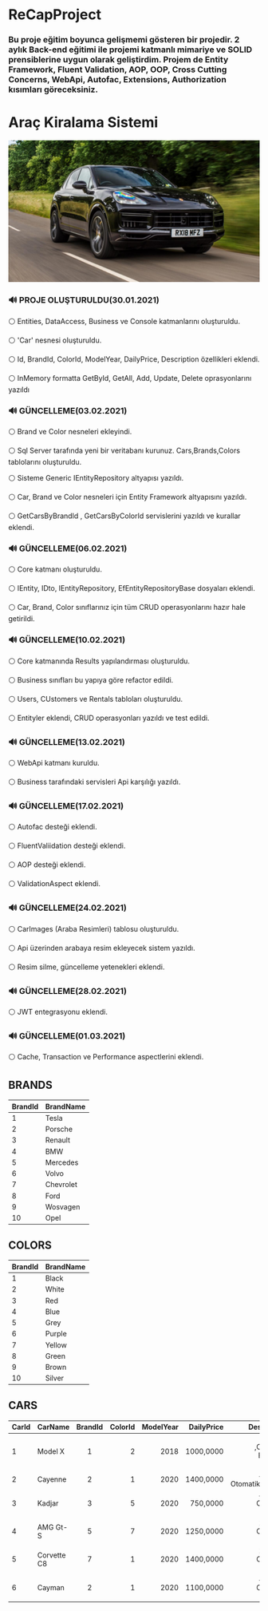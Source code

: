 # ReCapProject
### Bu proje eğitim boyunca gelişmemi gösteren bir projedir. 2 aylık Back-end eğitimi ile projemi katmanlı mimariye ve SOLID prensiblerine uygun olarak geliştirdim. Projem de Entity Framework, Fluent Validation, AOP, OOP, Cross Cutting Concerns, WebApi, Autofac, Extensions, Authorization kısımları göreceksiniz.

# Araç Kiralama Sistemi
![banner resmi](https://github.com/alifurknaksu/ReCapProject/blob/master/WebAPI/CarImages/Cayenne2.jpg)


### 🔊 PROJE OLUŞTURULDU(30.01.2021)

⚪ Entities, DataAccess, Business ve Console katmanlarını oluşturuldu.

⚪ 'Car' nesnesi oluşturuldu.

⚪ Id, BrandId, ColorId, ModelYear, DailyPrice, Description özellikleri eklendi.

⚪ InMemory formatta GetById, GetAll, Add, Update, Delete oprasyonlarını yazıldı


### 🔊 GÜNCELLEME(03.02.2021)

⚪ Brand ve Color nesneleri ekleyindi.

⚪ Sql Server tarafında yeni bir veritabanı kurunuz. Cars,Brands,Colors tablolarını oluşturuldu.

⚪ Sisteme Generic IEntityRepository altyapısı yazıldı.

⚪ Car, Brand ve Color nesneleri için Entity Framework altyapısını yazıldı.

⚪ GetCarsByBrandId , GetCarsByColorId servislerini yazıldı ve kurallar eklendi.


### 🔊 GÜNCELLEME(06.02.2021)

⚪ Core katmanı oluşturuldu.

⚪ IEntity, IDto, IEntityRepository, EfEntityRepositoryBase dosyaları eklendi.

⚪ Car, Brand, Color sınıflarınız için tüm CRUD operasyonlarını hazır hale getirildi.


### 🔊  GÜNCELLEME(10.02.2021)

⚪ Core katmanında Results yapılandırması oluşturuldu.

⚪ Business sınıfları bu yapıya göre refactor edildi.

⚪ Users, CUstomers ve Rentals tabloları oluşturuldu.

⚪ Entityler eklendi, CRUD operasyonları yazıldı ve test edildi.

### 🔊  GÜNCELLEME(13.02.2021)

⚪ WebApi katmanı kuruldu.

⚪ Business tarafındaki servisleri Api karşılığı yazıldı.

### 🔊  GÜNCELLEME(17.02.2021)

⚪ Autofac desteği eklendi.

⚪ FluentValiidation desteği eklendi.

⚪ AOP desteği eklendi.

⚪ ValidationAspect eklendi.

### 🔊  GÜNCELLEME(24.02.2021)

⚪ CarImages (Araba Resimleri) tablosu oluşturuldu.

⚪ Api üzerinden arabaya resim ekleyecek sistem yazıldı.

⚪ Resim silme, güncelleme yetenekleri eklendi.

### 🔊  GÜNCELLEME(28.02.2021)

⚪ JWT entegrasyonu eklendi.

### 🔊  GÜNCELLEME(01.03.2021)

⚪ Cache, Transaction ve Performance aspectlerini eklendi.

## BRANDS                                    
| BrandId      | BrandName    |                
| :---         | :---         |                
| 1            | Tesla        |                
| 2            | Porsche      | 
| 3            | Renault      |                 
| 4            | BMW          | 
| 5            | Mercedes     | 
| 6            | Volvo        | 
| 7            | Chevrolet    | 
| 8            | Ford         | 
| 9            | Wosvagen     | 
| 10           | Opel         | 

## COLORS                                   
| BrandId      | BrandName    |                
| :---         | :---         |                
| 1            | Black        |                
| 2            | White        | 
| 3            | Red          |                 
| 4            | Blue         | 
| 5            | Grey         | 
| 6            | Purple       | 
| 7            | Yellow       | 
| 8            | Green        | 
| 9            | Brown        | 
| 10           | Silver       | 






## CARS

| CarId        | CarName      | BrandId        | ColorId       |ModelYear     |DailyPrice    |Description                             |
| :---         | :---         |     :---:      |          ---: |         ---: |         ---: |         ---:                           |
| 1            | Model X      | 1              | 2             | 2018         | 1000,0000    | 4 Koltuk ,Otomatik, Elektrikli, Otonom |
| 2            | Cayenne      | 2              | 1             | 2020         | 1400,0000    | 4 Koltuk, Otomatik,Benzinli            |
| 3            | Kadjar       | 3              | 5             | 2020         | 750,0000     | 4 Koltuk,  Otomatik,  Benzinli         |
| 4            | AMG Gt-S     | 5              | 7             | 2020         | 1250,0000    | 2 Koltuk, Otomatik, Benzinli           |
| 5            | Corvette C8  | 7              | 1             | 2020         | 1400,0000    | 2 Koltuk, Otomatik, Benzinli           |
| 6            | Cayman       | 2              | 1             | 2020         | 1100,0000    | 4 Koltuk, Otomatik, Benzinli           |



 








